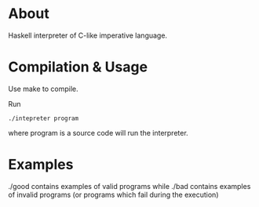 # About

Haskell interpreter of C-like imperative language.

# Compilation & Usage
Use make to compile.

Run 
```
./intepreter program 
```
where program is a source code will run the interpreter.

# Examples
./good contains examples of valid programs while ./bad contains examples of invalid programs (or programs which fail during the execution)
